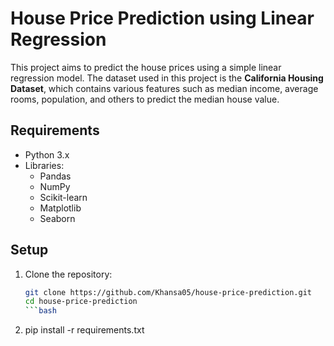 # House Price Prediction using Linear Regression

This project aims to predict the house prices using a simple linear regression model. The dataset used in this project is the **California Housing Dataset**, which contains various features such as median income, average rooms, population, and others to predict the median house value.

## Requirements

- Python 3.x
- Libraries:
  - Pandas
  - NumPy
  - Scikit-learn
  - Matplotlib
  - Seaborn

## Setup

1. Clone the repository:

   ```bash
   git clone https://github.com/Khansa05/house-price-prediction.git
   cd house-price-prediction
   ```bash
2. pip install -r requirements.txt
